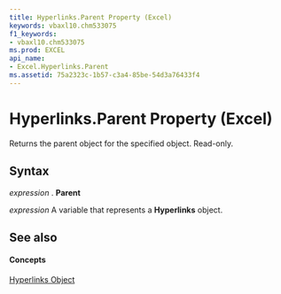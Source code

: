 ```yaml
---
title: Hyperlinks.Parent Property (Excel)
keywords: vbaxl10.chm533075
f1_keywords:
- vbaxl10.chm533075
ms.prod: EXCEL
api_name:
- Excel.Hyperlinks.Parent
ms.assetid: 75a2323c-1b57-c3a4-85be-54d3a76433f4
---
```



# Hyperlinks.Parent Property (Excel)

Returns the parent object for the specified object. Read-only.


## Syntax

 _expression_ . **Parent**

 _expression_ A variable that represents a **Hyperlinks** object.


## See also


#### Concepts


[Hyperlinks Object](hyperlinks-object-excel.md)

